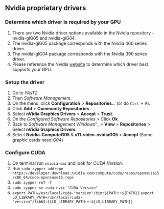## Nvidia proprietary drivers

### Determine which driver is required by your GPU

1. There are two Nvidia driver options available in the Nvidia repository - nvidia-glG05 and nvidia-glG04.
2. The nvidia-glG05 package corresponds with the Nvidia 460 series driver.
3. The nvidia-glG04 package corresponds with the Nvidia 390 series driver.
4. Please reference the Nvidia [website](https://www.nvidia.com/en-us/drivers/unix/) to determine which driver best supports your GPU.

### Setup the driver

1. Go to _YAsT2_.
2. Then _Software Management_.
3. On the menu, click __Configuration__ > __Repositories__... (or do `Ctrl + R`).
4. Click __Add__ > __Community Repositories__.
5. Select __nVidia Graphics Drivers__ > __Accept__ > __Trust__.
6. On the _Configured Software Repositories_ > Click __Ok__
7. Back to _Software Management Windows_"_ > __View__ > __Repositories__ > Select __nVidia Graphics Drivers__.
8. Select __Nvidia-ComputeG05__ & __x11-video-nvidiaG05__ > __Accept__ (Some graphic cards need _G04_)

### Configure CUDA

1. On terminal run `nvidia-smi` and look for _CUDA Version_.
2. Run `sudo zypper addrepo https://developer.download.nvidia.com/compute/cuda/repos/opensuse15/x86_64/cuda-opensuse15.repo`
3. `sudo zypper ref -f`
4. `sudo zypper se cuda-nvcc-"CUDA Version"`
6. `export PATH=/usr/local/cuda-"version"/bin:${PATH:+${PATH}}`
   `export LD_LIBRARY_PATH=/usr/local/cuda-"version"/lib64:${LD_LIBRARY_PATH:+:${LD_LIBRARY_PATH}}`
